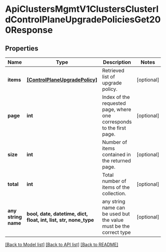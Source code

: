 # ApiClustersMgmtV1ClustersClusterIdControlPlaneUpgradePoliciesGet200Response


## Properties
Name | Type | Description | Notes
------------ | ------------- | ------------- | -------------
**items** | [**[ControlPlaneUpgradePolicy]**](ControlPlaneUpgradePolicy.md) | Retrieved list of upgrade policy. | [optional] 
**page** | **int** | Index of the requested page, where one corresponds to the first page. | [optional] 
**size** | **int** | Number of items contained in the returned page. | [optional] 
**total** | **int** | Total number of items of the collection. | [optional] 
**any string name** | **bool, date, datetime, dict, float, int, list, str, none_type** | any string name can be used but the value must be the correct type | [optional]

[[Back to Model list]](../README.md#documentation-for-models) [[Back to API list]](../README.md#documentation-for-api-endpoints) [[Back to README]](../README.md)


